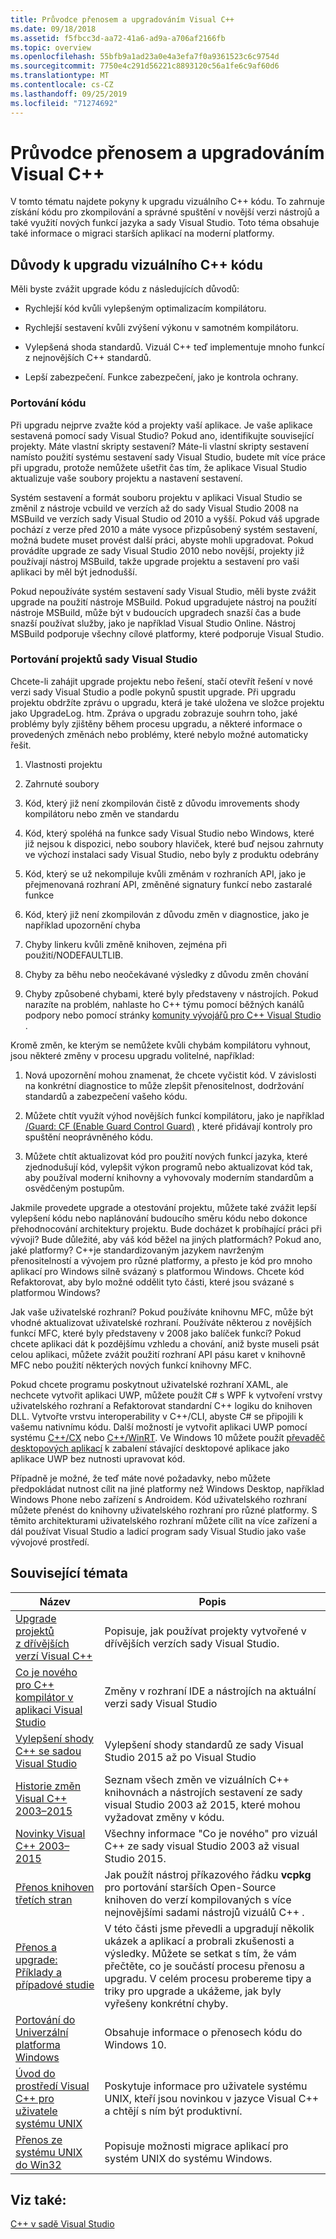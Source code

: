 ```yaml
---
title: Průvodce přenosem a upgradováním Visual C++
ms.date: 09/18/2018
ms.assetid: f5fbcc3d-aa72-41a6-ad9a-a706af2166fb
ms.topic: overview
ms.openlocfilehash: 55bfb9a1ad23a0e4a3efa7f0a9361523c6c9754d
ms.sourcegitcommit: 7750e4c291d56221c8893120c56a1fe6c9af60d6
ms.translationtype: MT
ms.contentlocale: cs-CZ
ms.lasthandoff: 09/25/2019
ms.locfileid: "71274692"
---
```

# <a name="visual-c-porting-and-upgrading-guide"></a>Průvodce přenosem a upgradováním Visual C++

V tomto tématu najdete pokyny k upgradu vizuálního C++ kódu. To zahrnuje získání kódu pro zkompilování a správné spuštění v novější verzi nástrojů a také využití nových funkcí jazyka a sady Visual Studio. Toto téma obsahuje také informace o migraci starších aplikací na moderní platformy.

## <a name="reasons-to-upgrade-visual-c-code"></a>Důvody k upgradu vizuálního C++ kódu

Měli byste zvážit upgrade kódu z následujících důvodů:

- Rychlejší kód kvůli vylepšeným optimalizacím kompilátoru.

- Rychlejší sestavení kvůli zvýšení výkonu v samotném kompilátoru.

- Vylepšená shoda standardů. Vizuál C++ teď implementuje mnoho funkcí z nejnovějších C++ standardů.

- Lepší zabezpečení. Funkce zabezpečení, jako je kontrola ochrany.

### <a name="porting-your-code"></a>Portování kódu

Při upgradu nejprve zvažte kód a projekty vaší aplikace. Je vaše aplikace sestavená pomocí sady Visual Studio? Pokud ano, identifikujte související projekty.  Máte vlastní skripty sestavení? Máte-li vlastní skripty sestavení namísto použití systému sestavení sady Visual Studio, budete mít více práce při upgradu, protože nemůžete ušetřit čas tím, že aplikace Visual Studio aktualizuje vaše soubory projektu a nastavení sestavení.

Systém sestavení a formát souboru projektu v aplikaci Visual Studio se změnil z nástroje vcbuild ve verzích až do sady Visual Studio 2008 na MSBuild ve verzích sady Visual Studio od 2010 a vyšší. Pokud váš upgrade pochází z verze před 2010 a máte vysoce přizpůsobený systém sestavení, možná budete muset provést další práci, abyste mohli upgradovat. Pokud provádíte upgrade ze sady Visual Studio 2010 nebo novější, projekty již používají nástroj MSBuild, takže upgrade projektu a sestavení pro vaši aplikaci by měl být jednodušší.

Pokud nepoužíváte systém sestavení sady Visual Studio, měli byste zvážit upgrade na použití nástroje MSBuild. Pokud upgradujete nástroj na použití nástroje MSBuild, může být v budoucích upgradech snazší čas a bude snazší používat služby, jako je například Visual Studio Online. Nástroj MSBuild podporuje všechny cílové platformy, které podporuje Visual Studio.

### <a name="porting-visual-studio-projects"></a>Portování projektů sady Visual Studio

Chcete-li zahájit upgrade projektu nebo řešení, stačí otevřít řešení v nové verzi sady Visual Studio a podle pokynů spustit upgrade.  Při upgradu projektu obdržíte zprávu o upgradu, která je také uložena ve složce projektu jako UpgradeLog. htm. Zpráva o upgradu zobrazuje souhrn toho, jaké problémy byly zjištěny během procesu upgradu, a některé informace o provedených změnách nebo problémy, které nebylo možné automaticky řešit.

1. Vlastnosti projektu

2. Zahrnuté soubory

3. Kód, který již není zkompilován čistě z důvodu imrovements shody kompilátoru nebo změn ve standardu

4. Kód, který spoléhá na funkce sady Visual Studio nebo Windows, které již nejsou k dispozici, nebo soubory hlaviček, které buď nejsou zahrnuty ve výchozí instalaci sady Visual Studio, nebo byly z produktu odebrány

5. Kód, který se už nekompiluje kvůli změnám v rozhraních API, jako je přejmenovaná rozhraní API, změněné signatury funkcí nebo zastaralé funkce

6. Kód, který již není zkompilován z důvodu změn v diagnostice, jako je například upozornění chyba

7. Chyby linkeru kvůli změně knihoven, zejména při použití/NODEFAULTLIB.

8. Chyby za běhu nebo neočekávané výsledky z důvodu změn chování

9. Chyby způsobené chybami, které byly představeny v nástrojích. Pokud narazíte na problém, nahlaste ho C++ týmu pomocí běžných kanálů podpory nebo pomocí stránky [komunity vývojářů pro C++ Visual Studio](https://developercommunity.visualstudio.com/spaces/62/index.html) .

Kromě změn, ke kterým se nemůžete kvůli chybám kompilátoru vyhnout, jsou některé změny v procesu upgradu volitelné, například:

1. Nová upozornění mohou znamenat, že chcete vyčistit kód. V závislosti na konkrétní diagnostice to může zlepšit přenositelnost, dodržování standardů a zabezpečení vašeho kódu.

2. Můžete chtít využít výhod novějších funkcí kompilátoru, jako je například [/Guard: CF (Enable Guard Control Guard)](../build/reference/guard-enable-control-flow-guard.md) , které přidávají kontroly pro spuštění neoprávněného kódu.

3. Můžete chtít aktualizovat kód pro použití nových funkcí jazyka, které zjednodušují kód, vylepšit výkon programů nebo aktualizovat kód tak, aby používal moderní knihovny a vyhovovaly moderním standardům a osvědčeným postupům.

Jakmile provedete upgrade a otestování projektu, můžete také zvážit lepší vylepšení kódu nebo naplánování budoucího směru kódu nebo dokonce přehodnocování architektury projektu. Bude docházet k probíhající práci při vývoji? Bude důležité, aby váš kód běžel na jiných platformách?  Pokud ano, jaké platformy?  C++je standardizovaným jazykem navrženým přenositelností a vývojem pro různé platformy, a přesto je kód pro mnoho aplikací pro Windows silně svázaný s platformou Windows. Chcete kód Refaktorovat, aby bylo možné oddělit tyto části, které jsou svázané s platformou Windows?

Jak vaše uživatelské rozhraní? Pokud používáte knihovnu MFC, může být vhodné aktualizovat uživatelské rozhraní. Používáte některou z novějších funkcí MFC, které byly představeny v 2008 jako balíček funkcí? Pokud chcete aplikaci dát k pozdějšímu vzhledu a chování, aniž byste museli psát celou aplikaci, můžete zvážit použití rozhraní API pásu karet v knihovně MFC nebo použití některých nových funkcí knihovny MFC.

Pokud chcete programu poskytnout uživatelské rozhraní XAML, ale nechcete vytvořit aplikaci UWP, můžete použít C# s WPF k vytvoření vrstvy uživatelského rozhraní a Refaktorovat standardní C++ logiku do knihoven DLL. Vytvořte vrstvu interoperability v C++/CLI, abyste C# se připojili k vašemu nativnímu kódu. Další možností je vytvořit aplikaci UWP pomocí systému [ C++/CX](../cppcx/visual-c-language-reference-c-cx.md) nebo [ C++/WinRT](/windows/uwp/cpp-and-winrt-apis/). Ve Windows 10 můžete použít [převaděč desktopových aplikací](/windows/msix/desktop/desktop-to-uwp-run-desktop-app-converter) k zabalení stávající desktopové aplikace jako aplikace UWP bez nutnosti upravovat kód.

Případně je možné, že teď máte nové požadavky, nebo můžete předpokládat nutnost cílit na jiné platformy než Windows Desktop, například Windows Phone nebo zařízení s Androidem. Kód uživatelského rozhraní můžete přenést do knihovny uživatelského rozhraní pro různé platformy. S těmito architekturami uživatelského rozhraní můžete cílit na více zařízení a dál používat Visual Studio a ladicí program sady Visual Studio jako vaše vývojové prostředí.

## <a name="related-topics"></a>Související témata

|Název|Popis|
|-----------|-----------------|
|[Upgrade projektů z dřívějších verzí Visual C++](upgrading-projects-from-earlier-versions-of-visual-cpp.md)|Popisuje, jak používat projekty vytvořené v dřívějších verzích sady Visual Studio.|
|[Co je nového pro C++ kompilátor v aplikaci Visual Studio](../overview/what-s-new-for-visual-cpp-in-visual-studio.md)|Změny v rozhraní IDE a nástrojích na aktuální verzi sady Visual Studio|
|[Vylepšení shody C++ se sadou Visual Studio](../overview/cpp-conformance-improvements.md)|Vylepšení shody standardů ze sady Visual Studio 2015 až po Visual Studio|
|[Historie změn Visual C++ 2003–2015](visual-cpp-change-history-2003-2015.md)|Seznam všech změn ve vizuálních C++ knihovnách a nástrojích sestavení ze sady visual Studio 2003 až 2015, které mohou vyžadovat změny v kódu.|
|[Novinky Visual C++ 2003–2015](visual-cpp-what-s-new-2003-through-2015.md)|Všechny informace "Co je nového" pro vizuál C++ ze sady visual Studio 2003 až visual Studio 2015.|
|[Přenos knihoven třetích stran](porting-third-party-libraries.md)|Jak použít nástroj příkazového řádku **vcpkg** pro portování starších Open-Source knihoven do verzí kompilovaných s více nejnovějšími sadami nástrojů vizuálů C++ .|
|[Přenos a upgrade: Příklady a případové studie](porting-and-upgrading-examples-and-case-studies.md)|V této části jsme převedli a upgradují několik ukázek a aplikací a probrali zkušenosti a výsledky. Můžete se setkat s tím, že vám přečtěte, co je součástí procesu přenosu a upgradu. V celém procesu probereme tipy a triky pro upgrade a ukážeme, jak byly vyřešeny konkrétní chyby.|
|[Portování do Univerzální platforma Windows](porting-to-the-universal-windows-platform-cpp.md)|Obsahuje informace o přenosech kódu do Windows 10.|
|[Úvod do prostředí Visual C++ pro uživatele systému UNIX](introduction-to-visual-cpp-for-unix-users.md)|Poskytuje informace pro uživatele systému UNIX, kteří jsou novinkou v jazyce Visual C++ a chtějí s ním být produktivní.|
|[Přenos ze systému UNIX do Win32](porting-from-unix-to-win32.md)|Popisuje možnosti migrace aplikací pro systém UNIX do systému Windows.|

## <a name="see-also"></a>Viz také:

[C++ v sadě Visual Studio](../overview/visual-cpp-in-visual-studio.md)
